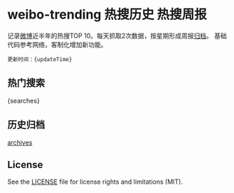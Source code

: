 # weibo-trending 热搜历史 热搜周报

记录[微博](https://www.weibo.com)近半年的热搜TOP 10。每天抓取2次数据，按星期形成周报[归档](archives)。
基础代码参考网络，客制化增加新功能。

`更新时间：{updateTime}`

## 热门搜索

{searches}


## 历史归档

[archives](archives)

## License

See the [LICENSE](LICENSE) file for license rights and limitations (MIT).
